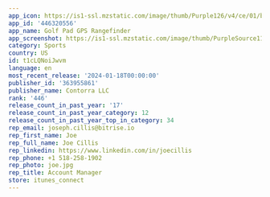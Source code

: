 ```yaml
---
app_icon: https://is1-ssl.mzstatic.com/image/thumb/Purple126/v4/ce/01/bd/ce01bd8d-b4c1-d98f-5ffa-062ab5cb8ae5/AppIcon-0-0-1x_U007emarketing-0-7-0-0-85-220.png/1024x1024bb.png
app_id: '446320556'
app_name: Golf Pad GPS Rangefinder
app_screenshot: https://is1-ssl.mzstatic.com/image/thumb/PurpleSource116/v4/d4/cc/a6/d4cca69a-2734-9c32-9357-e50b0650d8d5/e91c26d0-3c0c-4ebb-bd22-ff087f47ef1b_GP-6.5-1.png/1242x2688bb.png
category: Sports
country: US
id: t1cLQNoiJwvm
language: en
most_recent_release: '2024-01-18T00:00:00'
publisher_id: '363955861'
publisher_name: Contorra LLC
rank: '446'
release_count_in_past_year: '17'
release_count_in_past_year_category: 12
release_count_in_past_year_top_in_category: 34
rep_email: joseph.cillis@bitrise.io
rep_first_name: Joe
rep_full_name: Joe Cillis
rep_linkedin: https://www.linkedin.com/in/joecillis
rep_phone: +1 518-258-1902
rep_photo: joe.jpg
rep_title: Account Manager
store: itunes_connect
---
```

